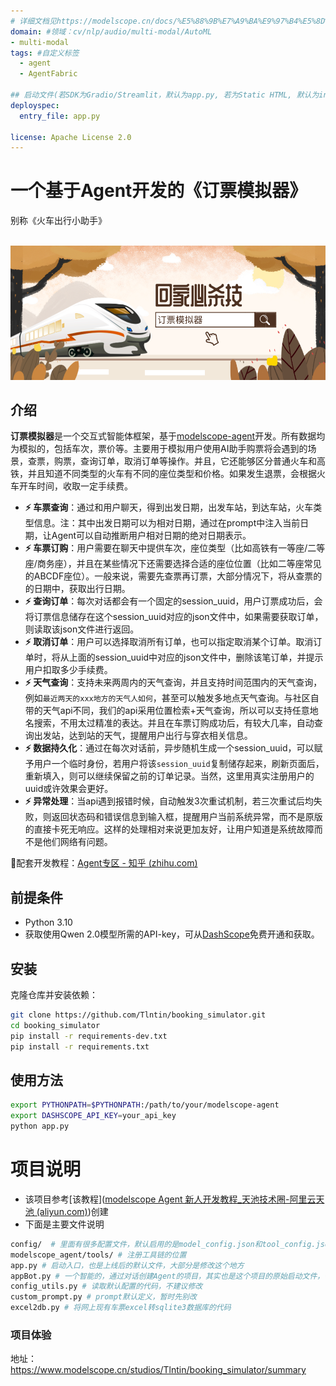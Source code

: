 ```yaml
---
# 详细文档见https://modelscope.cn/docs/%E5%88%9B%E7%A9%BA%E9%97%B4%E5%8D%A1%E7%89%87
domain: #领域：cv/nlp/audio/multi-modal/AutoML
- multi-modal
tags: #自定义标签
  - agent
  - AgentFabric

## 启动文件(若SDK为Gradio/Streamlit，默认为app.py, 若为Static HTML, 默认为index.html)
deployspec:
  entry_file: app.py

license: Apache License 2.0
---
```


<h1> 一个基于Agent开发的《订票模拟器》</h1>
<p>别称《火车出行小助手》</p>

<p align="center">
    <br>
    <img src="./img/bg.png" width="600"/>
    <br>
<p>


## 介绍

**订票模拟器**是一个交互式智能体框架，基于[modelscope-agent](https://github.com/modelscope/modelscope-agent)开发。所有数据均为模拟的，包括车次，票价等。主要用于模拟用户使用AI助手购票将会遇到的场景，查票，购票，查询订单，取消订单等操作。并且，它还能够区分普通火车和高铁，并且知道不同类型的火车有不同的座位类型和价格。如果发生退票，会根据火车开车时间，收取一定手续费。

- **⚡ 车票查询**：通过和用户聊天，得到出发日期，出发车站，到达车站，火车类型信息。注：其中出发日期可以为相对日期，通过在prompt中注入当前日期，让Agent可以自动推断用户相对日期的绝对日期表示。
- **⚡ 车票订购**：用户需要在聊天中提供车次，座位类型（比如高铁有一等座/二等座/商务座），并且在某些情况下还需要选择合适的座位位置（比如二等座常见的ABCDF座位）。一般来说，需要先查票再订票，大部分情况下，将从查票的的日期中，获取出行日期。
- **⚡ 查询订单**：每次对话都会有一个固定的session_uuid，用户订票成功后，会将订票信息储存在这个session_uuid对应的json文件中，如果需要获取订单，则读取该json文件进行返回。
- **⚡ 取消订单**：用户可以选择取消所有订单，也可以指定取消某个订单。取消订单时，将从上面的session_uuid中对应的json文件中，删除该笔订单，并提示用户扣取多少手续费。
- **⚡ 天气查询**：支持未来两周内的天气查询，并且支持时间范围内的天气查询，例如`最近两天的xxx地方的天气人如何`，甚至可以触发多地点天气查询。与社区自带的天气api不同，我们的api采用位置检索+天气查询，所以可以支持任意地名搜索，不用太过精准的表达。并且在车票订购成功后，有较大几率，自动查询出发站，达到站的天气，提醒用户出行与穿衣相关信息。
- **⚡ 数据持久化**：通过在每次对话前，异步随机生成一个session_uuid，可以赋予用户一个临时身份，若用户将该`session_uuid`复制储存起来，刷新页面后，重新填入，则可以继续保留之前的订单记录。当然，这里用真实注册用户的uuid或许效果会更好。
- **⚡ 异常处理**：当api遇到报错时候，自动触发3次重试机制，若三次重试后均失败，则返回状态码和错误信息到输入框，提醒用户当前系统异常，而不是原版的直接卡死无响应。这样的处理相对来说更加友好，让用户知道是系统故障而不是他们网络有问题。

🔗配套开发教程：[Agent专区 - 知乎 (zhihu.com)](https://www.zhihu.com/column/c_1720569519108485120)



## 前提条件

- Python 3.10
- 获取使用Qwen 2.0模型所需的API-key，可从[DashScope](https://help.aliyun.com/zh/dashscope/developer-reference/activate-dashscope-and-create-an-api-key)免费开通和获取。

## 安装

克隆仓库并安装依赖：

```bash
git clone https://github.com/Tlntin/booking_simulator.git
cd booking_simulator
pip install -r requirements-dev.txt
pip install -r requirements.txt
```

## 使用方法

```bash
export PYTHONPATH=$PYTHONPATH:/path/to/your/modelscope-agent
export DASHSCOPE_API_KEY=your_api_key
python app.py
```

# 项目说明

- 该项目参考[该教程]([modelscope Agent 新人开发教程_天池技术圈-阿里云天池 (aliyun.com)](https://tianchi.aliyun.com/forum/post/641455))创建
- 下面是主要文件说明

```bash
config/  # 里面有很多配置文件，默认启用的是model_config.json和tool_config.json
modelscope_agent/tools/ # 注册工具链的位置
app.py # 启动入口，也是上线后的默认文件，大部分是修改这个地方
appBot.py # 一个智能的，通过对话创建Agent的项目，其实也是这个项目的原始启动文件，仅作参考。
config_utils.py # 读取默认配置的代码，不建议修改
custom_prompt.py # prompt默认定义，暂时先别改
excel2db.py # 将网上现有车票excel转sqlite3数据库的代码
```

### 项目体验
地址：https://www.modelscope.cn/studios/Tlntin/booking_simulator/summary

